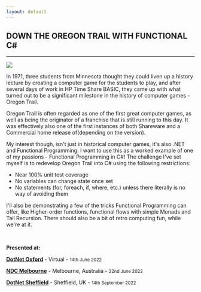 ```yaml
---
layout: default
---
```


<div class="pagepanel down_arrow white">
  <div class="center">
    <h2>DOWN THE OREGON TRAIL WITH FUNCTIONAL C#</h2>
    <hr/>
<img src="/Content/img/Oregontrail.png">

<p>In 1971, three students from Minnesota thought they could liven up a history lecture by creating a computer game for the students to play, and after several days of work in HP Time Share BASIC, they came up with what turned out to be a significant milestone in the history of computer games - Oregon Trail.</p>

<p>Oregon Trail is often regarded as one of the first great computer games, as well as being the originator of a franchise that is still running to this day. It was effectively also one of the first instances of both Shareware and a Commercial home release of(depending on the version).</p>

<p>My interest though, isn't just in historical computer games, it's also .NET and Functional Programming. I want to use this as a worked example of one of my passions - Functional Programming in C#! The challenge I've set myself is to redevelop Oregon Trail into C# using the following restrictions:</p>

<ul>
	<li>Near 100% unit test coverage</li>
	<li>No variables can change state once set</li>
	<li>No statements (for, foreach, if, where, etc.) unless there literally is no way of avoiding them</li>
</ul>

<p>I'll also be demonstrating a few of the tricks Functional Programming can offer, like Higher-order functions, functional flows with simple Monads and Tail Recursion. There should also be a bit of retro computing fun, while we're at it.</p>

<br/>

<p>
	<strong>Presented at:</strong>
</p>

<p><strong><a href="">DotNet Oxford</a></strong> - Virtual - <small>14th June 2022</small></p>
<p><strong><a href="https://ndcmelbourne.com/agenda/down-the-oregon-trail-with-functional-c-072c/0iqbzgkdipk">NDC Melbourne</a></strong> - Melbourne, Australia - <small>22nd June 2022</small></p>
<p><strong><a href="">DotNet Sheffield</a></strong> - Sheffield, UK - <small>14th September 2022</small></p>